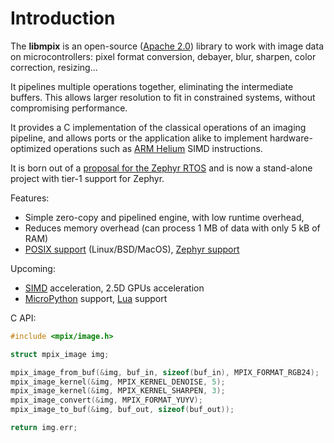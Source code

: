 Introduction
============

The **libmpix** is an open-source
([Apache 2.0](https://github.com/libmpix/libmpix/blob/main/LICENSE))
library to work with image data on microcontrollers:
pixel format conversion, debayer, blur, sharpen, color correction, resizing...

It pipelines multiple operations together, eliminating the intermediate buffers.
This allows larger resolution to fit in constrained systems, without compromising performance.

It provides a C implementation of the classical operations of an imaging pipeline, and allows
ports or the application alike to implement hardware-optimized operations such as
[ARM Helium](https://www.arm.com/technologies/helium) SIMD instructions.

It is born out of a
[proposal for the Zephyr RTOS](https://github.com/zephyrproject-rtos/zephyr/issues/86669)
and is now a stand-alone project with tier-1 support for Zephyr.

Features:

- Simple zero-copy and pipelined engine, with low runtime overhead,
- Reduces memory overhead (can process 1 MB of data with only 5 kB of RAM)
- [POSIX support](https://github.com/libmpix/libmpix_example_posix) (Linux/BSD/MacOS),
  [Zephyr support](https://github.com/libmpix/libmpix_example_zephyr)

Upcoming:

- [SIMD](https://www.arm.com/technologies/helium) acceleration, 2.5D GPUs acceleration
- [MicroPython](https://micropython.org/) support,
  [Lua](https://lua.org/) support

C API:

```c
#include <mpix/image.h>

struct mpix_image img;

mpix_image_from_buf(&img, buf_in, sizeof(buf_in), MPIX_FORMAT_RGB24);
mpix_image_kernel(&img, MPIX_KERNEL_DENOISE, 5);
mpix_image_kernel(&img, MPIX_KERNEL_SHARPEN, 3);
mpix_image_convert(&img, MPIX_FORMAT_YUYV);
mpix_image_to_buf(&img, buf_out, sizeof(buf_out));

return img.err;
```
